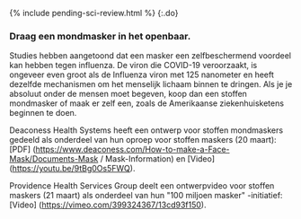 
{% include pending-sci-review.html %}
{:.do} 
 ### Draag een mondmasker in het openbaar.

Studies hebben aangetoond dat een masker een zelfbeschermend voordeel kan hebben tegen influenza. De viron die COVID-19 veroorzaakt, is ongeveer even groot als de Influenza viron met 125 nanometer en heeft dezelfde mechanismen om het menselijk lichaam binnen te dringen. Als je je absoluut onder de mensen moet begeven, koop dan een stoffen mondmasker of maak er zelf een, zoals de Amerikaanse ziekenhuisketens beginnen te doen. 

Deaconess Health Systems heeft een ontwerp voor stoffen mondmaskers gedeeld als onderdeel van hun oproep voor stoffen maskers (20 maart): [PDF] (https://www.deaconess.com/How-to-make-a-Face-Mask/Documents-Mask / Mask-Information) en [Video] (https://youtu.be/9tBg0Os5FWQ). 

 Providence Health Services Group deelt een ontwerpvideo voor stoffen maskers (21 maart) als onderdeel van hun "100 miljoen masker" -initiatief: [Video] (https://vimeo.com/399324367/13cd93f150). 
